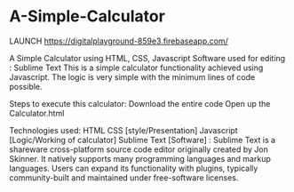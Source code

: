 # A-Simple-Calculator

LAUNCH https://digitalplayground-859e3.firebaseapp.com/

A Simple Calculator using HTML, CSS, Javascript
Software used for editing : Sublime Text
This is a simple calculator functionality achieved using Javascript.
The logic is very simple with the minimum lines of code possible.

Steps to execute this calculator:
Download the entire code
Open up the Calculator.html

Technologies used:
HTML
CSS [style/Presentation]
Javascript [Logic/Working of calculator]
Sublime Text [Software] : Sublime Text is a shareware cross-platform source code editor originally created by Jon Skinner. It natively supports many programming languages and markup languages. Users can expand its functionality with plugins, typically community-built and maintained under free-software licenses.
